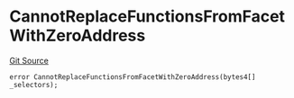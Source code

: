# CannotReplaceFunctionsFromFacetWithZeroAddress
[Git Source](https://github.com/thrackle-io/rules-protocol/blob/ca661487b49e5b916c4fa8811d6bdafbe530a6c8/src/diamond/core/DiamondCut/DiamondCutLib.sol)


```solidity
error CannotReplaceFunctionsFromFacetWithZeroAddress(bytes4[] _selectors);
```

